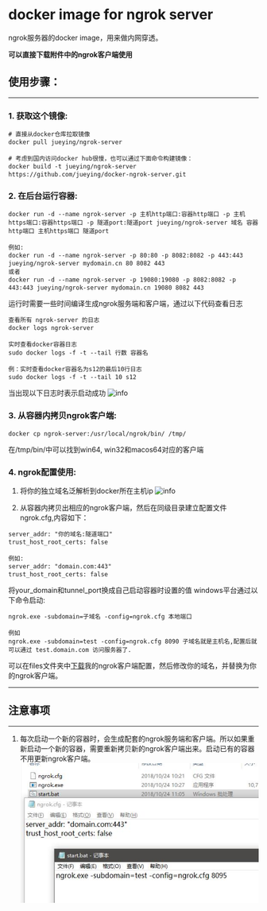 
# docker image for ngrok server

 ngrok服务器的docker image，用来做内网穿透。
 
 **可以直接下载附件中的ngrok客户端使用**
  
## 使用步骤：
----------------
### 1. 获取这个镜像:
```
# 直接从docker仓库拉取镜像
docker pull jueying/ngrok-server

# 考虑到国内访问docker hub很慢，也可以通过下面命令构建镜像：
docker build -t jueying/ngrok-server https://github.com/jueying/docker-ngrok-server.git
```

### 2. 在后台运行容器:
```
docker run -d --name ngrok-server -p 主机http端口:容器http端口 -p 主机https端口:容器https端口 -p 隧道port:隧道port jueying/ngrok-server 域名 容器http端口 主机https端口 隧道port

例如:
docker run -d --name ngrok-server -p 80:80 -p 8082:8082 -p 443:443 jueying/ngrok-server mydomain.cn 80 8082 443
或者  
docker run -d --name ngrok-server -p 19080:19080 -p 8082:8082 -p 443:443 jueying/ngrok-server mydomain.cn 19080 8082 443  

```
运行时需要一些时间编译生成ngrok服务端和客户端，通过以下代码查看日志
```
查看所有 ngrok-server 的日志  
docker logs ngrok-server  

实时查看docker容器日志
sudo docker logs -f -t --tail 行数 容器名  

例：实时查看docker容器名为s12的最后10行日志  
sudo docker logs -f -t --tail 10 s12  
```
当出现以下日志时表示启动成功
![info](https://raw.githubusercontent.com/jueying/docker-ngrok-server/master/files/ngrokd_start.jpg)

### 3. 从容器内拷贝ngrok客户端:
```
docker cp ngrok-server:/usr/local/ngrok/bin/ /tmp/
```
在/tmp/bin/中可以找到win64, win32和macos64对应的客户端

### 4. ngrok配置使用:

1. 将你的独立域名泛解析到docker所在主机ip
![info](https://raw.githubusercontent.com/jueying/docker-ngrok-server/master/files/domain.jpg)

2. 从容器内拷贝出相应的ngrok客户端，然后在同级目录建立配置文件ngrok.cfg,内容如下：
```
server_addr: "你的域名:隧道端口"
trust_host_root_certs: false

例如:  
server_addr: "domain.com:443"  
trust_host_root_certs: false  
```

将your_domain和tunnel_port换成自己启动容器时设置的值
windows平台通过以下命令启动:
```
ngrok.exe -subdomain=子域名 -config=ngrok.cfg 本地端口

例如
ngrok.exe -subdomain=test -config=ngrok.cfg 8090 子域名就是主机名,配置后就可以通过 test.domain.com 访问服务器了.
```
可以在files文件夹中[下载](https://github.com/jueying/docker-ngrok-server/blob/master/files/ngrok-client.rar)我的ngrok客户端配置，然后修改你的域名，并替换为你的ngrok客户端。

---
## 注意事项
---
1. 每次启动一个新的容器时，会生成配套的ngrok服务端和客户端。所以如果重新启动一个新的容器，需要重新拷贝新的ngrok客户端出来。启动已有的容器不用更新ngrok客户端。
![info](https://github.com/Cearnach/docker-ngrok-server/blob/master/files/ngrok-config.jpg)
